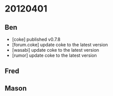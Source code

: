 # 20120401

## Ben
- [coke] published v0.7.8
- [forum.coke] update coke to the latest version
- [wasabi] update coke to the latest version
- [rumor] update coke to the latest version



## Fred



## Mason